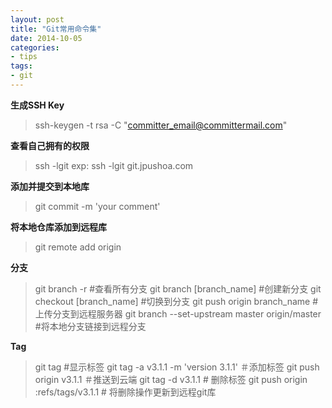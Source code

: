 ```yaml
---
layout: post
title: "Git常用命令集"
date: 2014-10-05
categories:
- tips
tags:
- git
---
```


**生成SSH Key**
> ssh-keygen -t rsa -C "committer_email@committermail.com"  

**查看自己拥有的权限**
> ssh -lgit <git host>
> exp: ssh -lgit git.jpushoa.com

**添加并提交到本地库**
> git commit -m 'your comment'

**将本地仓库添加到远程库**
> git remote add origin <your git.git>

**分支**
> git branch -r    #查看所有分支
> git branch [branch_name] #创建新分支
> git checkout [branch_name] #切换到分支
> git push origin branch_name #上传分支到远程服务器
> git branch --set-upstream master origin/master #将本地分支链接到远程分支

**Tag**
> git tag #显示标签
> git tag -a v3.1.1 -m 'version 3.1.1'    ＃添加标签
> git push origin v3.1.1 ＃推送到云端
> git tag -d v3.1.1 # 删除标签
> git push origin :refs/tags/v3.1.1 # 将删除操作更新到远程git库
